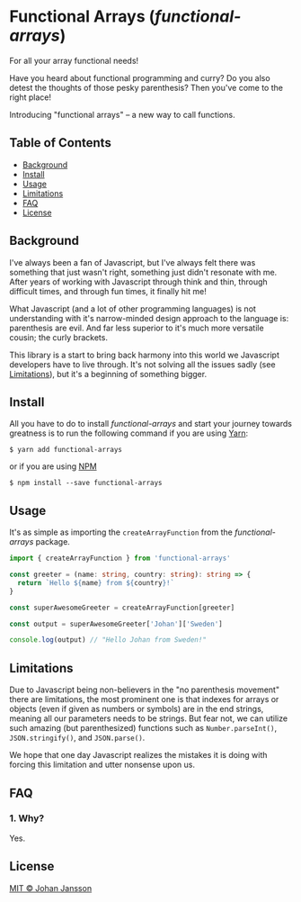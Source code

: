 # Functional Arrays (_functional-arrays_)

For all your array functional needs!

Have you heard about functional programming and curry? Do you also detest the thoughts of those pesky parenthesis? Then you've come to the right place!

Introducing "functional arrays" – a new way to call functions.

## Table of Contents

- [Background](#background)
- [Install](#install)
- [Usage](#usage)
- [Limitations](#limitations)
- [FAQ](#faq)
- [License](#license)

## Background

I've always been a fan of Javascript, but I've always felt there was something that just wasn't right, something just didn't resonate with me.
After years of working with Javascript through think and thin, through difficult times, and through fun times, it finally hit me!

What Javascript (and a lot of other programming languages) is not understanding with it's narrow-minded design approach to the language is: parenthesis are evil. And far less superior to it's much more versatile cousin; the curly brackets.

This library is a start to bring back harmony into this world we Javascript developers have to live through. It's not solving all the issues sadly (see [Limitations](#limitations)), but it's a beginning of something bigger.

## Install

All you have to do to install _functional-arrays_ and start your journey towards greatness is to run the following command if you are using [Yarn](https://yarnpkg.com/):

```console
$ yarn add functional-arrays
```

or if you are using [NPM](https://www.npmjs.com/)

```console
$ npm install --save functional-arrays
```

## Usage

It's as simple as importing the `createArrayFunction` from the _functional-arrays_ package.

```typescript
import { createArrayFunction } from 'functional-arrays'

const greeter = (name: string, country: string): string => {
  return `Hello ${name} from ${country}!`
}

const superAwesomeGreeter = createArrayFunction[greeter]

const output = superAwesomeGreeter['Johan']['Sweden']

console.log(output) // "Hello Johan from Sweden!"
```

## Limitations

Due to Javascript being non-believers in the "no parenthesis movement" there are limitations, the most prominent one is that indexes for arrays or objects (even if given as numbers or symbols) are in the end strings, meaning all our parameters needs to be strings.
But fear not, we can utilize such amazing (but parenthesized) functions such as `Number.parseInt()`, `JSON.stringify()`, and `JSON.parse()`.

We hope that one day Javascript realizes the mistakes it is doing with forcing this limitation and utter nonsense upon us.

## FAQ

### 1. Why?

Yes.

## License

[MIT © Johan Jansson](../LICENSE)
